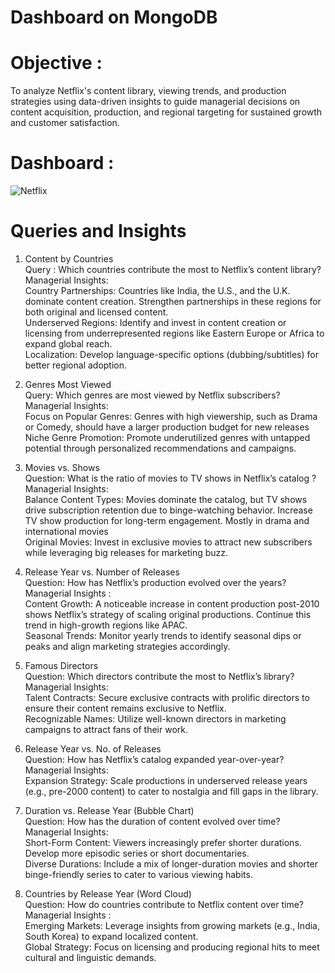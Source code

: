 # Dashboard on MongoDB

# Objective :
To analyze Netflix's content library, viewing trends, and production strategies using data-driven insights to guide managerial decisions on content acquisition, production, and regional targeting for sustained growth and customer satisfaction.

# Dashboard : 
![Netflix](https://github.com/user-attachments/assets/938e5a35-de78-4407-afc2-428c4011ead5)

# Queries and Insights
1. Content by Countries </br>
   Query : Which countries contribute the most to Netflix’s content library? </br>
   Managerial Insights: </br>
   Country Partnerships: Countries like India, the U.S., and the U.K. dominate content creation. Strengthen partnerships in these regions for both original and licensed content. </br>
   Underserved Regions: Identify and invest in content creation or licensing from underrepresented regions like Eastern Europe or Africa to expand global reach. </br>
   Localization: Develop language-specific options (dubbing/subtitles) for better regional adoption. </br>

2.  Genres Most Viewed </br>
 Query: Which genres are most viewed by Netflix subscribers? </br>
 Managerial Insights: </br>
 Focus on Popular Genres: Genres with high viewership, such as Drama or Comedy, should have a larger production budget for new releases </br>
 Niche Genre Promotion: Promote underutilized genres with untapped potential through personalized recommendations and campaigns. </br>

3. Movies vs. Shows </br>
Question: What is the ratio of movies to TV shows in Netflix’s catalog ? </br>
Managerial Insights: </br>
Balance Content Types: Movies dominate the catalog, but TV shows drive subscription retention due to binge-watching behavior. Increase TV show production for long-term engagement. Mostly in drama and international movies </br>
Original Movies: Invest in exclusive movies to attract new subscribers while leveraging big releases for marketing buzz. </br>

4. Release Year vs. Number of Releases </br>
Question: How has Netflix’s production evolved over the years? </br>
Managerial Insights : </br>
Content Growth: A noticeable increase in content production post-2010 shows Netflix’s strategy of scaling original productions. Continue this trend in high-growth regions like APAC. </br>
Seasonal Trends: Monitor yearly trends to identify seasonal dips or peaks and align marketing strategies accordingly. </br>

5. Famous Directors </br>
Question: Which directors contribute the most to Netflix’s library? </br>
Managerial Insights: </br>
Talent Contracts: Secure exclusive contracts with prolific directors to ensure their content remains exclusive to Netflix. </br>
Recognizable Names: Utilize well-known directors in marketing campaigns to attract fans of their work. </br>

6. Release Year vs. No. of Releases </br>
Question: How has Netflix’s catalog expanded year-over-year? </br>
Managerial Insights: </br>
Expansion Strategy: Scale productions in underserved release years (e.g., pre-2000 content) to cater to nostalgia and fill gaps in the library. </br>

7. Duration vs. Release Year (Bubble Chart) </br>
Question: How has the duration of content evolved over time? </br>
Managerial Insights: </br>
Short-Form Content: Viewers increasingly prefer shorter durations. Develop more episodic series or short documentaries. </br>
Diverse Durations: Include a mix of longer-duration movies and shorter binge-friendly series to cater to various viewing habits. </br>


8. Countries by Release Year (Word Cloud) </br>
Question: How do countries contribute to Netflix content over time? </br>
Managerial Insights : </br>
Emerging Markets: Leverage insights from growing markets (e.g., India, South Korea) to expand localized content. </br>
Global Strategy: Focus on licensing and producing regional hits to meet cultural and linguistic demands. </br>

